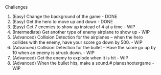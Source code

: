 Challenges

1. (Easy) Change the background of the game - DONE
2. (Easy) Get the hero to move up and down - DONE
3. (Easy) Get 7 enemies to show up instead of 4 at a time - WIP
4. (Intermediate) Get another type of enemy airplane to show up - WIP
5. (Advanced) Collision Detection for the airplanes – when the hero collides with the enemy, have your score go down by 500. - WIP
6. (Advanced) Collision Detection for the bullet – Have the score go up by 10 when an enemy is struck down.  - WIP
7. (Advanced) Get the enemy to explode when it is hit - WIP
8. (Advanced) When the bullet hits, make a sound.# planeshootergame - WIP
